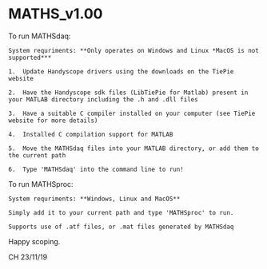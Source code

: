 # MATHS_v1.00

To run MATHSdaq:

    System requriments: **Only operates on Windows and Linux *MacOS is not supported***
    
    1.  Update Handyscope drivers using the downloads on the TiePie website
    
    2.  Have the Handyscope sdk files (LibTiePie for Matlab) present in your MATLAB directory including the .h and .dll files
    
    3.  Have a suitable C compiler installed on your computer (see TiePie website for more details)
    
    4.  Installed C compilation support for MATLAB
    
    5.  Move the MATHSdaq files into your MATLAB directory, or add them to the current path
    
    6.  Type 'MATHSdaq' into the command line to run!
    
To run MATHSproc:

    System requriments: **Windows, Linux and MacOS**
    
    Simply add it to your current path and type 'MATHSproc' to run.
    
    Supports use of .atf files, or .mat files generated by MATHSdaq
    
Happy scoping.

CH 23/11/19
